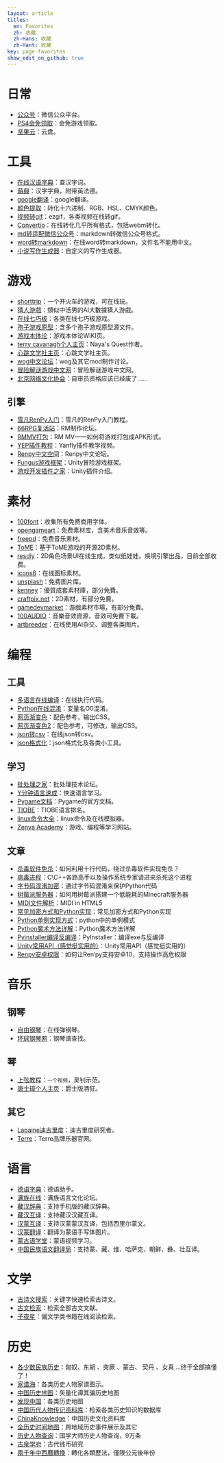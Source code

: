 ```yaml
---
layout: article
titles:
  en: Favorites
  zh: 收藏
  zh-Hans: 收藏
  zh-Hant: 收藏
key: page-favorites
show_edit_on_github: true
---
```


# 日常
- [公众号](https://mp.weixin.qq.com/)：微信公众平台。
- [PS4会免领取](https://www.playstation.com/zh-hant-hk/ps-plus/this-month-on-ps-plus/)：会免游戏领取。
- [坚果云](https://www.jianguoyun.com/#/)：云盘。

# 工具
- [在线汉语字典](http://xh.5156edu.com/bs.php)：查汉字词。
- [萌典](https://www.moedict.tw/)：汉字字典，附带英法德。
- [google翻译](https://translate.google.cn/)：google翻译。
- [颜色提取](https://htmlcolorcodes.com/color-picker/)：转化十六进制、RGB、HSL、CMYK颜色。
- [视频转gif](https://ezgif.com/video-to-gif)：ezgif，各类视频在线转gif。
- [Convertio](https://convertio.co/zh/webm-converter/)：在线转化几乎所有格式，包括webm转化。
- [md转适配微信公众号](http://blog.didispace.com/tools/online-markdown/)：markdown转微信公众号格式。
- [word转markdown](https://word2md.com/)：在线word转markdown，文件名不能用中文。
- [小说写作生成器](https://www.xuanpai.com/makers/index/all?page=1)：自定义的写作生成器。

# 游戏
- [shorttrip](https://alexanderperrin.com.au/paper/shorttrip/)：一个开火车的游戏，可在线玩。
- [猜人游戲](https://cn.akinator.mobi/game)：類似中活男的AI大數據猜人游戲。
- [在线七巧板](http://www.puzzle8.com/tangram/index_1_160.html)：各类在线七巧板游戏。
- [孢子游戏原型](http://www.spore.com/comm/prototypes)：含多个孢子游戏原型源文件。
- [游戏本体论](https://www.gameontology.com/index.php/Main_Page)：游戏本体论WIKI页。
- [terry cavanagh个人主页](https://terrycavanaghgames.com/)：Naya's Quest作者。
- [心跳文学社主页](https://ddlc.moe/)：心跳文学社主页。
- [wog中文论坛](http://www.wakeofgods.com/portal.php?mod=list&catid=2)：wog及其它mod制作讨论。
- [冒险解谜游戏中文网](https://www.chinaavg.com/forum.php)：冒险解谜游戏中文网。
- [北京网络文化协会](http://www.bjwlwh.cn/)：自审员资格应该已经废了……

## 引擎
- [雪凡RenPy入门](https://tieba.baidu.com/p/4022948024?red_tag=2795239486&traceid=)：雪凡的RenPy入门教程。
- [66RPG复活站](https://rpg.blue/)：RM制作论坛。
- [RMMV打包](https://tieba.baidu.com/p/5745386698)：RM MV——如何将游戏打包成APK形式。
- [YEP插件教程](https://www.bilibili.com/video/av3727626/?p=21)：Yanfly插件教学视频。
- [Renpy中文空间](https://www.renpy.cn/forum.php)：Renpy中文论坛。
- [Fungus游戏框架](https://fungusgames.com/)：Unity冒险游戏框架。
- [游戏开发插件之家](https://gamedevplugins.com/)：Unity插件介绍。

# 素材
- [100font](https://www.100font.com/)：收集所有免费商用字体。
- [opengameart](https://opengameart.org/)：免费素材库，含美术音乐音效等。
- [freepd](https://freepd.com/)：免费音乐素材。
- [ToME](http://pousse.rapiere.free.fr/tome/index.htm)：基于ToME游戏的开源2D素材。
- [resdiy](https://www.resdiy.com/)：2D角色场景UI在线生成，类似纸娃娃。唤境引擎出品，目前全部收费。
- [icons8](https://icons8.com/icons/pack/cultures)：在线图标素材。
- [unsplash](https://unsplash.com/)：免费图片库。
- [kenney](https://kenney.nl/)：優質成套素材庫，部分免費。
- [craftpix.net](https://craftpix.net/freebies/page/15/)：2D素材，有部分免費。
- [gamedevmarket](https://www.gamedevmarket.net/category/2d/?type=free)：游戲素材市場，有部分免費。
- [100AUDIO](https://100audio.com/sound-search/?fwp_download_tags=6627a2d5c5f1930acbe4f08b949e4dee)：音樂音效資源，音效可免費下載。
- [artbreeder](https://www.artbreeder.com/)：在线使用AI杂交、调整各类图片。


# 编程
## 工具
- [多语言在线编译](http://compiler.run/)：在线执行代码。
- [Python在线混淆](https://pyob.oxyry.com/)：变量名O0混淆。
- [网页渐变色](https://webgradients.com/)：配色参考，输出CSS。
- [网页渐变色2](https://www.grabient.com/)：配色参考，可修改，输出CSS。
- [json转csv](https://json-csv.com/)：在线json转csv。
- [json格式化](https://www.bejson.com/)：json格式化及各类小工具。

## 学习
- [批处理之家](http://bbs.bathome.net/)：批处理技术论坛。
- [Y分钟语言速成](https://www.kancloud.cn/kancloud/learnxinyminutes/58941)：快速语言学习。
- [Pygame文档](http://www.pygame.org/docs/ref/key.html)：Pygame的官方文档。
- [TIOBE](https://www.tiobe.com/tiobe-index/)：TIOBE语言排名。
- [linux命令大全](https://ipcmen.com/author/chinacnd)：linux命令及在线模拟器。
- [Zenva Academy](https://academy.zenva.com/my-courses/)：游戏、编程等学习网站。

## 文章
- [杀毒软件免杀](https://www.tuicool.com/articles/22qYji)：如何利用十行代码，绕过杀毒软件实现免杀？
- [病毒进程](https://blog.csdn.net/lynch0571/article/details/32965169)：C\C++各路高手以及操作系统专家请进来杀死这个进程
- [字节码混淆加密](https://blog.csdn.net/ir0nf1st/article/details/61650984)：通过字节码混淆来保护Python代码
- [树莓派服务器](http://www.cirmall.com/bbs/thread-27395-1-1.html)：如何用树莓派搭建一个低能耗的Minecraft服务器
- [MIDI文件解析](https://blog.csdn.net/gengzhen_2005/article/details/52723015?utm_source=blogxgwz0)：MIDI in HTML5
- [常见加密方式和Python实现](https://www.jianshu.com/p/4ba20afacce2)：常见加密方式和Python实现
- [Python单例实现方式](https://www.cnblogs.com/shenbuer/p/7724091.html)：python中的单例模式
- [Python魔术方法详解](https://www.jb51.net/article/61141.htm)：Python魔术方法详解
- [Pyinstaller编译反编译](https://blog.csdn.net/HW140701/article/details/93494869)：PyInstaller：编译exe与反编译
- [Unity常用API（感觉挺实用的）](https://blog.csdn.net/qq_38112703/article/details/79705874)：Unity常用API（感觉挺实用的）
- [Renpy安卓权限](https://tieba.baidu.com/p/6693580938?lp=5028&mo_device=1&is_jingpost=0&pn=0&)：如何让Ren‘py支持安卓10，支持操作高危权限

# 音乐
## 钢琴
- [自由钢琴](https://www.autopiano.cn/)：在线弹钢琴。
- [环球钢琴网](https://www.hqgq.com/search/?q=&typeid=pu)：钢琴谱查找。

## 琴
- [上弦教程](http://v.guqu.net/guqinT/6256.html)：`一个视频`，吴钊示范。
- [唐士璋个人主页](http://www.silkqin.com/)：爵士版酒狂。

## 其它
- [Lapaine迪吉里度](http://lapaine.com/)：迪吉里度研究者。
- [Terre](https://terre.de/shop/de/)：Terre品牌乐器官网。

# 语言
- [德语字典](http://www.godic.net/)：德语助手。
- [满族在线](https://manjusa.com/forum.php)：满族语言文化论坛。
- [藏汉辞典](http://www.lamacn.cn/hzhy.aspx)：支持手机版的藏汉辞典。
- [藏汉互译](http://mt.utibet.edu.cn/mt)：支持藏汉汉藏互译。
- [汉蒙互译](http://dic.mglip.com/#/view2)：支持汉蒙蒙汉互译，包括西里尔蒙文。
- [汉蒙翻译](http://www.mongoliaren.cn/index.html)：翻译为蒙语手写体图片。
- [蒙古语学堂](http://www.mongolian.com.cn/course/explore)：蒙语视频学习。
- [中国民族语文翻译局](http://www.mzywfy.org.cn/translate.jsp)：支持蒙、藏、维、哈萨克、朝鲜、彝、壮互译。

# 文学
- [古诗文搜索](https://so.gushiwen.org/shiwen/)：关键字快速检索古诗文。
- [古文检索](http://www.gxbd.com/index.php)：检索全部古文文献。
- [子夜星](http://www.ziyexing.com/)：偏文学类书籍在线阅读检索。

# 历史
- [各少数民族历史](http://cbrx.0715.cn/thread-591327-1-1.html)：匈奴、东胡 、突厥 、蒙古、 契丹 、女真 …终于全部搞懂了！
- [家谱海](http://www.familytreesea.com/public-zone)：各类历史人物家谱图示。
- [中国历史地图](https://www.ditushu.com/book/33/release/viewer)：矢量化谭其骧历史地图
- [发现中国](https://www.ageeye.cn/)：各类历史地图
- [中国历代人物传记资料库](https://projects.iq.harvard.edu/chinesecbdb)：检索各类历史知识的数据库
- [ChinaKnowledge](http://www.chinaknowledge.de/)：中国历史文化资料库
- [全历史时间地图](https://www.allhistory.com/map)：跨地域历史事件展示及其它
- [历史人物查询](http://www.guoxuedashi.com/renwu/)：国学大师历史人物查询，9万条
- [古泉学府](https://m.sohu.com/media/120082786?spm=smwp.content.author-info.1.1612530846290YmPzuKt)：古代钱币研究
- [兩千年中西曆轉換](https://sinocal.sinica.edu.tw/)：轉化各類歷法，僅限公元後年份
